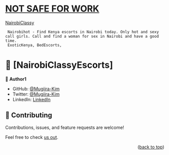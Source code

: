 # [NOT SAFE FOR WORK](https://www.nairobiclassyescorts.com/shop)
  [NairobiClassy ](https://www.nairobiclassyescorts.com/)
  
     Nairobihot - Find Kenya escorts in Nairobi today. Only hot and sexy call girls. Call and find a woman for sex in Nairobi and have a good time. 
     ExoticKenya, BedEscorts, 


# 📖 [NairobiClassyEscorts] <a name="about-project"></a>




👤 **Author1**

- GitHub: [@Mugiira-Kim](https://www.nairobiclassyescorts.com/blog/post/10/welcome-to-eldoret-call-and-hookup-with-classy-escorts)
- Twitter: [@Mugiira-Kim](https://www.nairobiclassyescorts.com/blog/post/9/meet-hot-girls-in-kisumu)
- LinkedIn: [LinkedIn](https://www.nairobiclassyescorts.com/blog/post/3/premium-escorts-in-kenya)



## 🤝 Contributing <a name="contributing"></a>

Contributions, issues, and feature requests are welcome!

Feel free to check [us out](https://www.nairobiclassyescorts.com/blog/post/2/meet-hot-girls-in-meru).



<p align="right">(<a href="https://www.nairobiclassyescorts.com/blog/post/1/meet-hot-girls-in-nairobi">back to top</a>)</p>
